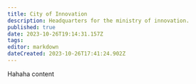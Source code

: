 ```yaml
---
title: City of Innovation
description: Headquarters for the ministry of innovation.
published: true
date: 2023-10-26T19:14:31.157Z
tags: 
editor: markdown
dateCreated: 2023-10-26T17:41:24.902Z
---
```


Hahaha content